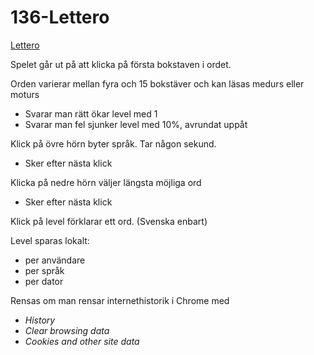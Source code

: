 # 136-Lettero

[Lettero](https://youtu.be/sBCz6atTRZk)

Spelet går ut på att klicka på första bokstaven i ordet.

Orden varierar mellan fyra och 15 bokstäver
och kan läsas medurs eller moturs

* Svarar man rätt ökar level med 1
* Svarar man fel sjunker level med 10%, avrundat uppåt

Klick på övre hörn byter språk. Tar någon sekund.
* Sker efter nästa klick

Klicka på nedre hörn väljer längsta möjliga ord
* Sker efter nästa klick

Klick på level förklarar ett ord. (Svenska enbart)

Level sparas lokalt:
* per användare
* per språk
* per dator

Rensas om man rensar internethistorik i Chrome med
* _History_
* _Clear browsing data_ 
* _Cookies and other site data_
